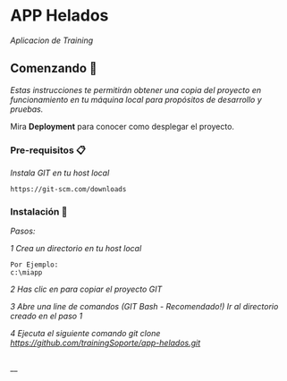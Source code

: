 # APP Helados

_Aplicacion de Training_

## Comenzando 🚀

_Estas instrucciones te permitirán obtener una copia del proyecto en funcionamiento en tu máquina local para propósitos de desarrollo y pruebas._

Mira **Deployment** para conocer como desplegar el proyecto.


### Pre-requisitos 📋

_Instala GIT en tu host local_

```
https://git-scm.com/downloads
```

### Instalación 🔧

_Pasos:_

_1 Crea un directorio en tu host local_

```
Por Ejemplo:
c:\miapp
```

_2 Has clic en   para copiar el proyecto GIT_

_3 Abre una line de comandos (GIT Bash - Recomendado!) Ir al directorio creado en el paso 1_

_4 Ejecuta el siguiente comando git clone https://github.com/trainingSoporte/app-helados.git_

```

```

__

